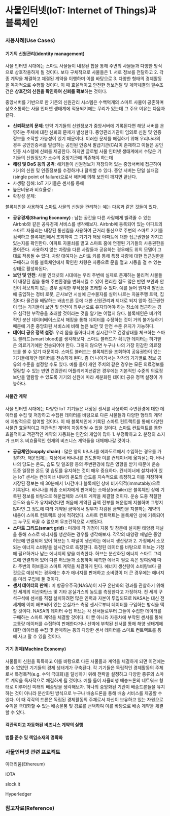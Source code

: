 # 사물인터넷\(IoT: Internet of Things\)과 블록체인

### 사용사례\(Use Cases\)

#### 기기의 신원관리\(identity management\)

사물 인터넷 시대에는 스마트 사물들이 내장된 칩을 통해 주변의 사물들과 다양한 방식으로 상호작용하게 될 것이다. 보다 구체적으로 사물들은 1. 서로 정보를 전달하고 2. 각종 계약을 체결하고 체결된 계약을 이행하며 이를 바탕으로 3. 다양한 형태의 경제활동을 독자적으로 수행할 것이다. 이 때 효율적이고 안전한 정보전달 및 계약체결의 필수조건은 **상호간의 신원을 확인하여 신뢰를 확보**하는 것이다.

중앙서버를 기반으로 한 기존의 신원관리 시스템은 수백억개의 스마트 사물이 공존하며 상호소통하는 사물 인터넷 생태계에 적용되기에는 무리가 있는데 그 주요 이유는 다음과 같다.

* **신뢰확보의 문제**: 만약 기기들의 신원정보가 중앙서버에 기록된다면 해당 서버를 운영하는 주체에 대한 신뢰의 문제가 발생한다. 중앙관리기관이 임의로 신원 및 인증 정보를 조작할 가능성이 있기 때문이다. 이러한 문제를 해결하기 위해 우리나라의 경우 공인인증서를 발급하는 공인된 인증서 발급기관\(CA\)이 존재하고 이들은 공인 인증 시스템에 신뢰를 제공한다. 하지만 글로벌 사물 인터넷 생태계에서 수많은 기기들의 신원정보가 소수의 중앙기관에 의존해야 하는데 
* **해킹 및 DoS 등의 공격**: 해커들이 신원정보가 저장되어 있는 중앙서버에 접근하여 기기의 신원 및 인증정보를 수정하거나 탈취할 수 있다. 중앙 서버는 단일 실패점\(single point of failure\)으로서 해커에 의해 보안이 깨지면 끝난다. 
* 사생활 침해: IoT 기기들은 센서를 통해
* 높은비용과 비효율성 :
* 확장성 문제: 

블록체인을 사용하여 스마트 사물의 신원을 관리하는 예는 다음과 같은 것들이 있다.

* **공유경제\(Sharing Economy\)** : 남는 공간을 다른 사람에게 빌려줄 수 있는 Airbnb와 같은 공유경제 서비스를 생각해보자. Airbnb에 등록되어 있는 아파트의 스마트 자물쇠는 내장된 통신칩을 사용하여 근거리 통신으로 주변의 스마트 기기를 검색하고 블록체인에서 조회하여 그 기기가 해당 아파트에 대한 접근권한을 가지고 있는지를 확인한다. 아파트 자물쇠를 열고 스마트 홈에 연결된 기기들의 사용권한을 풀어준다. 사용하지 않는 차량을 다른 사람들과 공유하는 경우에도 위의 모델이 그대로 적용될 수 있다. 차량 대여자는 스마트 키를 통해 특정 차량에 대한 접근권한을 구매하고 이를 블록체인에서 확인한 차량은 자동으로 문을 열고 시동을 걸 수 있는 상태로 활성화된다.
* **보안 및 안전**: 사물 인터넷의 시대에는 우리 주변에 실제로 존재하는 물리적 사물들이 내장된 칩을 통해 주변환경을 변화시킬 수 있어 편리한 점도 많은 반면 보안과 안전이 확보되지 않는 경우 심각한 부작용을 초래할 수 있다. 예를 들어 원자력 발전소에 출입하는 정비 로봇, 군사보안 시설에 군수물자를 실어 나르는 자율주행 트럭, 집집마다 물건을 배달하는 배송드론 등에 대한 신원관리과 제대로 되지 않아 접근권한이 없는 기기들이 보안 및 안전이 최우선으로 유지되어야 하는 장소에 접근하는 경우 심각한 부작용을 초래할 것이라는 것을 알기는 어렵지 않다. 블록체인은 비가역적인 분산 데이터베이스로서 해킹을 통해 데이터를 수정하는 것이 거의 불가능하기 때문에 기존 중앙화된 서비스에 비해 높은 보안 및 안전 수준 유지가 가능하다.
* **데이터 공유 정책 설정**: 우리 몸을 돌아다니며 실시간으로 건강상태를 체크하는 스마트 블러드\(smart blood\)를 생각해보자. 스마트 블러드가 획득한 데이터는 허가받은 의료기기에만 전송되어야 한다. 그렇지 않으면 누구나 나의 가장 민감한 의료정보를 볼 수 있기 때문이다. 스마트 블러드는 블록체인을 조회하여 공유권한이 있는 기기들에게만 데이터를 전송하게 된다. 좀 더 나아가서는 각각의 기기별로 정보 공유의 수준을 설정할 수도 있다. 예를 들어 개인 주치의 같은 경우는 모든 의료정보를 열람할 수 있는 반면 건강관리 어플리케이션같은 경우에는 기본적인 수준의 의료정보만을 열람할 수 있도록 기기의 신원에 따라 세분화된 데이터 공유 정책 설정이 가능하다. 

#### 사물간 계약

사물 인터넷 시대에는 다양한 IoT 기기들은 내장된 센서를 사용하여 주변환경에 대한 데이터를 수집 및 저장하고 수집된 데이터를 바탕으로 다른 사물들과 다양한 형태의 계약에 자발적으로 참여할 것이다. 이 때 블록체인에 기록된 스마트 컨트랙트를 통해 다양한 사물간 효율적이고 객관적인 계약이 자동화될 수 있을 것이다. 스마트 컨트랙트를 통한 효율적이고 객관적인 계약의 자동화는 인간의 개입이 많아 1. 부정확하고 2. 분쟁의 소지가 크며 3. 비효율적인 현재의 비즈니스 계약들을 대체해나갈 것이다.

* **공급체인\(supply chain\)** : 많은 양의 바나나를 에콰도르에서 수입하는 경우를 가정하자. 해운업체는 지상에서 바나나를 인도받아 이를 컨테이너에 옮겨싣는다. 바나나의 당도는 온도, 습도 및 일조량 등의 주변환경에 많은 영향을 받기 때문에 운송 도중 일정한 온도 및 습도를 유지하는 것이 매우 중요하다. 컨테이너에 설치되어 있는 IoT 센서는 컨테이너 내부의 온도와 습도를 지속적으로 측정하고 이를 저장하며 저장된 정보는 매 30분에서 1시간마다 블록체인 상에 비가역적\(immutably\)으로 기록된다. 바나나를 최종 소비자에게 판매하는 소매상\(retailer\)은 블록체인 상에 기록된 정보를 바탕으로 해운업체와 스마트 계약을 체결할 것이다. 운송 도중 적절한 온도와 습도가 유지되었다면 처음에 계약된 금액 전부를 해운업체 지불하며 그렇지 않다면 그 정도에 따라 계약된 금액에서 일부가 차감된 금액만을 지불하는 계약의 내용이 스마트 컨트랙트 상에 적혀있다. 스마트 컨트랙트는 블록체인 상에 기록되어 그 누구도 바꿀 수 없으며 무조건적으로 시행된다. 
* **스마트 그리드\(smart grid\)** : 미래에 각 가정이 지붕 및 창문에 설치된 태양광 패널을 통해 스스로 에너지를 생산하는 경우를 생각해보자. 각각의 태양광 패널은 중앙 허브에 연결되어 있어 허브는 1. 패널이 생산하는 에너지 생산량과 2. 가정에서 소모되는 에너지 소비량을 실시간으로 측정한다. 측정된 데이터를 바탕으로 허브는 가정에 필요하거나 남는 에너지의 양을 예측한다. 허브는 분산화된 에너지 스마트 그리드에 연결되어 있어 다른 허브들과 소통하며 예측한 에너지 필요 혹은 잉여량에 따라 주변의 허브들과 스마트 계약을 체결하게 된다. 에너지 생산량이 소비량보다 클 것으로 예상되는 경우에는 추가 에너지를 판매하고 소비량이 더 큰 경우에는 에너지를 미리 구입해 둘 것이다. 
* **센서 데이터의 판매** : 미 항공우주국\(NASA\)이 지구 온난화의 경과를 관찰하기 위해 전 세계의 이산화탄소 및 기타 온실가스의 농도를 측정한다고 가정하자. 전 세계 구석구석에 센서를 직접 설치하려면 많은 인력과 자본이 투입되므로 NASA는 대신 전 세계에 이미 배포되어 있는 온실가스 측정 센서로부터 데이터를 구입하는 방식을 택할 것이다. NASA의 데이터 수집 허브는 각 센서들로부터 그들이 수집한 데이터를 구매하는 스마트 계약을 체결할 것이다. 이 뿐 아니라 자동차에 부착된 센서를 통해 교통량 데이터를 수집하여 판매한다거나 선박에 부착된 센서를 통해 해양 생태계에 대한 데이터를 수집 및 판매하는 등의 다양한 센서 데이터를 스마트 컨트랙트를 통해 사고 팔 수 있을 것이다.

#### 기기 경제\(Machine Economy\)

사물들이 신원을 획득하고 이를 바탕으로 다른 사물들과 계약을 체결하게 되면 이전에는 볼 수 없었던 기기들의 경제 생태계가 구축된다. 각 기기들은 독립적인 경제활동의 주체로서 특정목적\(e.g. 수익 극대화\)을 달성하기 위해 전략을 설정하고 다양한 종류의 스마트 계약을 독자적으로 체결하게 될 것이다. 예를 들어 자율비행 배송드론의 네트워크 형태로 이루어진 미래의 배송망을 생각해보자. 하나의 중앙화된 기관이 배송드론들을 유지하는 것이 아니라 분산화된 방식으로 누구나 배송드론을 통해 배송 서비스를 제공할 수 있다. 이 때 각각의 드론은 독립된 경제활동의 주체로서 자신이 보유하고 있는 자원으로 수익을 극대화할 수 있는 배송물품 및 경로를 선택하여 이를 바탕으로 배송 계약을 체결할 수 있다. 

#### 객관적이고 자동화된 비즈니스 계약의 실행

#### 법률 준수 및 책임소재의 명확화

### 사물인터넷 관련 프로젝트

이더리움\(Ethereum\)

IOTA

slock.it

Hyperledger

### 참고자료\(Reference\)



